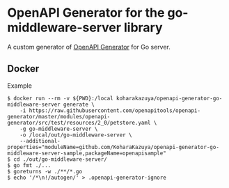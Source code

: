 # OpenAPI Generator for the go-middleware-server library

A custom generator of [OpenAPI Generator][] for Go server.

## Docker

Example

```console
$ docker run --rm -v ${PWD}:/local koharakazuya/openapi-generator-go-middleware-server generate \
    -i https://raw.githubusercontent.com/openapitools/openapi-generator/master/modules/openapi-generator/src/test/resources/2_0/petstore.yaml \
    -g go-middleware-server \
    -o /local/out/go-middleware-server \
    --additional-properties="moduleName=github.com/KoharaKazuya/openapi-generator-go-middleware-server-sample,packageName=openapisample"
$ cd ./out/go-middleware-server/
$ go fmt ./...
$ goreturns -w ./**/*.go
$ echo '/*\n!/autogen/' > .openapi-generator-ignore
```

[OpenAPI Generator]: https://openapi-generator.tech/
